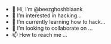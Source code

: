 - 👋 Hi, I’m @beezghoshblaank
- 👀 I’m interested in hacking...
- 🌱 I’m currently learning how to hack...
- 💞️ I’m looking to collaborate on ...
- 📫 How to reach me ...

<!---
beezghoshblaank/beezghoshblaank is a ✨ special ✨ repository because its `README.md` (this file) appears on your GitHub profile.
You can click the Preview link to take a look at your changes.
--->
